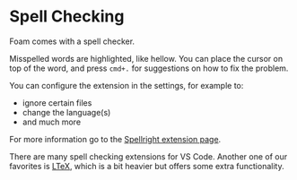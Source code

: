# Spell Checking

Foam comes with a spell checker.

Misspelled words are highlighted, like hellow.
You can place the cursor on top of the word, and press `cmd+.` for suggestions on how to fix the problem.

You can configure the extension in the settings, for example to:

- ignore certain files
- change the language(s)
- and much more

For more information go to the [Spellright extension page](https://marketplace.visualstudio.com/items?itemName=ban.spellright).

There are many spell checking extensions for VS Code.
Another one of our favorites is [LTeX](https://marketplace.visualstudio.com/items?itemName=valentjn.vscode-ltex&ssr=false#overview), which is a bit heavier but offers some extra functionality.
